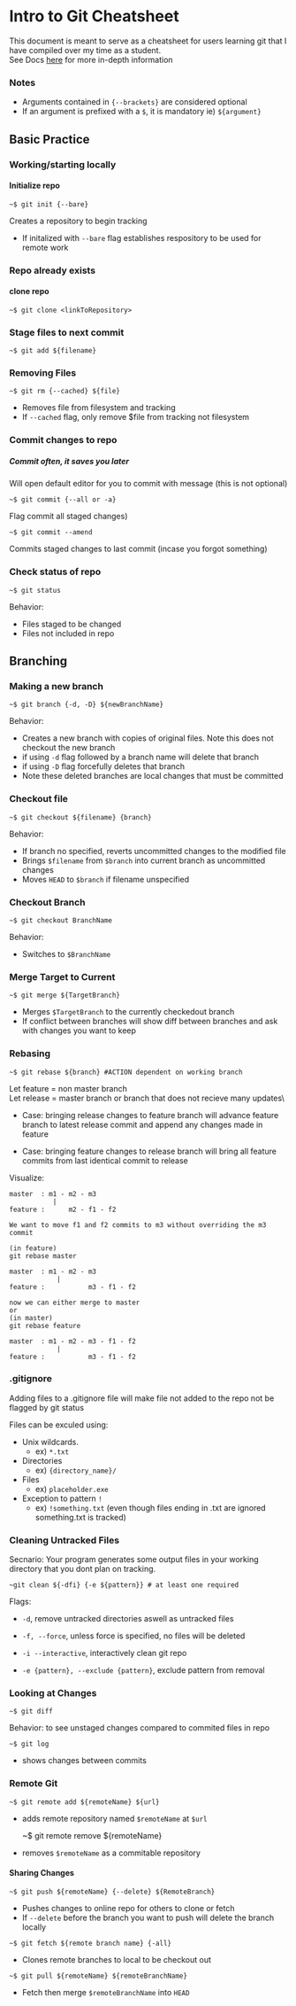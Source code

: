 # Intro to Git Cheatsheet
This document is meant to serve as a cheatsheet for users learning git that I have compiled over my time as a student.\
See Docs [here](https://git-scm.com/doc) for more in-depth information

### Notes
- Arguments contained in `{--brackets}` are considered optional
- If an argument is prefixed with a `$`, it is mandatory ie) `${argument}`

## Basic Practice 

### Working/starting locally
#### Initialize repo
	~$ git init {--bare}
			
Creates a repository to begin tracking
 - If initalized with `--bare` flag establishes respository to be used for remote work

### Repo already exists
#### clone repo
	~$ git clone <linkToRepository>

### Stage files to next commit
	~$ git add ${filename}

### Removing Files
	~$ git rm {--cached} ${file}
- Removes file from filesystem and tracking
- If `--cached` flag, only remove $file from tracking not filesystem

### Commit changes to repo
##### Commit often, it saves you later
Will open default editor for you to commit with message (this is not optional)

	~$ git commit {--all or -a}
Flag commit all staged changes)
	
	~$ git commit --amend 
Commits staged changes to last commit (incase you forgot something)

### Check status of repo
	~$ git status
Behavior:
* Files staged to be changed
* Files not included in repo

## Branching
### Making a new branch
	~$ git branch {-d, -D} ${newBranchName}
Behavior: 
- Creates a new branch with copies of original files. Note this does not checkout the new branch
- if using `-d` flag followed by a branch name will delete that branch 
- if using `-D` flag forcefully deletes that branch
- Note these deleted branches are local changes that must be committed

<!-- -->
### Checkout file
	~$ git checkout ${filename} {branch}
Behavior:
- If branch no specified, reverts uncommitted changes to the modified file 
- Brings `$filename` from `$branch` into current branch as uncommitted changes
- Moves `HEAD` to `$branch` if filename unspecified

<!--  -->
### Checkout Branch
	~$ git checkout BranchName
Behavior:
- Switches to `$BranchName`

### Merge Target to Current
	~$ git merge ${TargetBranch}
- Merges `$TargetBranch` to the currently checkedout branch
- If conflict between branches will show diff between branches and ask with changes you want to keep

### Rebasing

	~$ git rebase ${branch} #ACTION dependent on working branch 
Let feature = non master branch\
Let release = master branch or branch that does not recieve many updates\

- Case: bringing release changes to feature branch
	will advance feature branch to latest release commit and append any changes made in feature

- Case: bringing feature changes to release branch
	will bring all feature commits from last identical commit to release

Visualize:

	master  : m1 - m2 - m3
		       |
	feature :      m2 - f1 - f2

	We want to move f1 and f2 commits to m3 without overriding the m3 commit

	(in feature)
	git rebase master

	master  : m1 - m2 - m3
		 	    |
	feature :      	    m3 - f1 - f2

	now we can either merge to master 
	or
	(in master)
	git rebase feature

	master  : m1 - m2 - m3 - f1 - f2
		 	    |
	feature :      	    m3 - f1 - f2


### .gitignore

Adding files to a .gitignore file will make file not added to the repo not be flagged by git status

Files can be exculed using:
- Unix wildcards. 
  - ex) `*.txt`
- Directories 
  - ex) `{directory_name}/`
- Files 
  -  ex) `placeholder.exe`
- Exception to pattern `!` 
  - ex) `!something.txt` (even though files ending in .txt are ignored something.txt is tracked)

### Cleaning Untracked Files
Secnario: Your program generates some output files in your working directory that you dont plan on tracking. 

	~git clean ${-dfi} {-e ${pattern}} # at least one required
Flags:
- `-d`, 
  remove untracked directories aswell as untracked files

- `-f, --force`, unless force is specified, no files will be deleted

- `-i --interactive`,
interactively clean git repo

- `-e {pattern}, --exclude {pattern}`,
		exclude pattern from removal
	
### Looking at Changes
	~$ git diff
Behavior: to see unstaged changes compared to commited files in repo

	~$ git log 
- shows changes between commits


### Remote Git

	~$ git remote add ${remoteName} ${url}
- adds remote repository named `$remoteName` at `$url` 

	~$ git remote remove ${remoteName}
- removes `$remoteName` as a commitable repository

#### Sharing Changes

	~$ git push ${remoteName} {--delete} ${RemoteBranch}
- Pushes changes to online repo for others to clone or fetch	
- If `--delete` before the branch you want to push will delete the branch locally 

<!--  -->

	~$ git fetch ${remote branch name} {-all}
 - Clones remote branches to local to be checkout out


<!--  -->
	~$ git pull ${remoteName} ${remoteBranchName}
- Fetch then merge `$remoteBranchName` into `HEAD`

	
